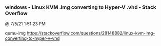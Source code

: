 ﻿

### windows - Linux KVM .img converting to Hyper-V .vhd - Stack Overflow
@ 7/5/21 1:51:23 PM

qemu-img
https://stackoverflow.com/questions/28148882/linux-kvm-img-converting-to-hyper-v-vhd

